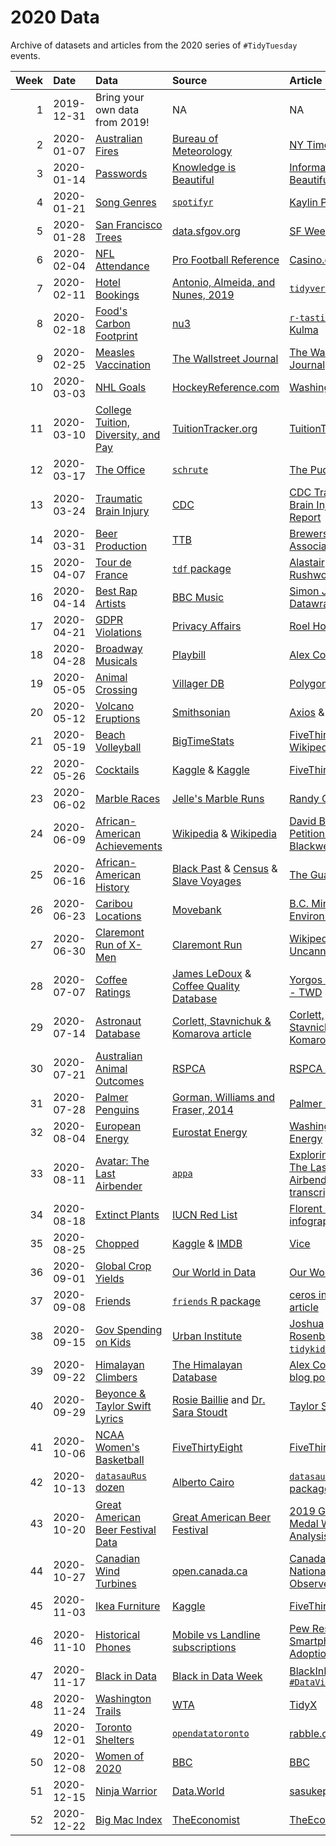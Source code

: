 # 2020 Data

Archive of datasets and articles from the 2020 series of `#TidyTuesday` events.

| Week|Date       |Data                                |Source                                 |Article                                              |
|----:|:----------|:-----------------------------------|:--------------------------------------|:----------------------------------------------------|
|    1|2019-12-31 |Bring your own data from 2019!      |NA                                     |NA                                                   |
|    2|2020-01-07 |[Australian Fires](2020-01-07/readme.md)|[Bureau of Meteorology](http://www.bom.gov.au/climate/data/stations/)|[NY Times](https://www.nytimes.com/interactive/2020/01/02/climate/australia-fires-map.html) & [BBC](https://www.bbc.com/news/world-australia-50951043)|
|    3|2020-01-14 |[Passwords](2020-01-14/readme.md)   |[Knowledge is Beautiful](https://docs.google.com/spreadsheets/d/1cz7TDhm0ebVpySqbTvrHrD3WpxeyE4hLZtifWSnoNTQ/edit#gid=21)|[Information is Beautiful](https://informationisbeautiful.net/visualizations/top-500-passwords-visualized/)|
|    4|2020-01-21 |[Song Genres](2020-01-21/readme.md) |[`spotifyr` ](https://www.rcharlie.com/spotifyr/)|[Kaylin Pavlik](https://www.kaylinpavlik.com/classifying-songs-genres/)|
|    5|2020-01-28 |[San Francisco Trees](2020-01-28/readme.md)|[data.sfgov.org](https://data.sfgov.org/City-Infrastructure/Street-Tree-List/tkzw-k3nq)|[SF Weekly](https://www.sfweekly.com/news/feature/trees-of-life/)|
|    6|2020-02-04 |[NFL Attendance](2020-02-04/readme.md)|[Pro Football Reference](https://www.pro-football-reference.com/years/2002/index.htm)|[Casino.org](https://www.casino.org/record-and-attendance/)|
|    7|2020-02-11 |[Hotel Bookings](2020-02-11/readme.md)|[Antonio, Almeida, and Nunes, 2019](https://www.sciencedirect.com/science/article/pii/S2352340918315191#bib5)|[`tidyverts`](https://tsibble.tidyverts.org/)        |
|    8|2020-02-18 |[Food's Carbon Footprint](2020-02-18/readme.md)|[nu3](https://www.nu3.de/blogs/nutrition/food-carbon-footprint-index-2018)|[`r-tastic` by Kasia Kulma](https://r-tastic.co.uk/post/from-messy-to-tidy/)|
|    9|2020-02-25 |[Measles Vaccination](2020-02-25/readme.md)|[The Wallstreet Journal](https://github.com/WSJ/measles-data)|[The Wall Street Journal](https://www.wsj.com/graphics/school-measles-rate-map/)|
|   10|2020-03-03 |[NHL Goals](2020-03-03/readme.md)   |[HockeyReference.com](https://www.hockey-reference.com/leaders/goals_career.html)|[Washington Post](https://www.washingtonpost.com/graphics/2020/sports/capitals/ovechkin-700-goals/?utm_campaign=wp_graphics&utm_medium=social&utm_source=twitter)|
|   11|2020-03-10 |[College Tuition, Diversity, and Pay](2020-03-10/readme.md)|[TuitionTracker.org](https://www.tuitiontracker.org/)|[TuitionTracker.org](https://www.tuitiontracker.org/school.html?unitid=228778)|
|   12|2020-03-17 |[The Office](2020-03-17/readme.md)  |[`schrute`](https://bradlindblad.github.io/schrute/index.html)|[The Pudding](https://pudding.cool/2017/08/the-office/)|
|   13|2020-03-24 |[Traumatic Brain Injury](2020-03-24/readme.md)|[CDC](https://www.cdc.gov/mmwr/volumes/68/wr/mm6810a1.htm)|[CDC Traumatic Brain Injury Report](https://www.cdc.gov/mmwr/volumes/68/wr/mm6810a1.htm)|
|   14|2020-03-31 |[Beer Production](2020-03-31/readme.md)|[TTB](https://www.ttb.gov/beer/statistics)|[Brewers Association](https://www.brewersassociation.org/insights/cans-bottles-craft-beer-packaging-trends/)|
|   15|2020-04-07 |[Tour de France](2020-04-07/readme.md)|[`tdf` package](https://github.com/alastairrushworth/tdf)|[Alastair Rushworth's blog](https://alastairrushworth.github.io/Visualising-Tour-de-France-data-in-R/)|
|   16|2020-04-14 |[Best Rap Artists](2020-04-14/readme.md)|[BBC Music](http://www.bbc.com/culture/story/20191007-the-greatest-hip-hop-songs-of-all-time-who-voted)|[Simon Jockers at Datawrapper](https://blog.datawrapper.de/best-hip-hop-songs-of-all-time-visualized/)|
|   17|2020-04-21 |[GDPR Violations](2020-04-21/readme.md)|[Privacy Affairs](https://www.privacyaffairs.com/gdpr-fines/)|[Roel Hogervorst](https://blog.rmhogervorst.nl/blog/2020/04/08/scraping-gdpr-fines/)|
|   18|2020-04-28 |[Broadway Musicals](2020-04-28/readme.md)|[Playbill](https://www.playbill.com/grosses)|[Alex Cookson](https://www.alexcookson.com/post/most-successful-broadway-show-of-all-time/)|
|   19|2020-05-05 |[Animal Crossing](2020-05-05/readme.md)|[Villager DB](https://github.com/jefflomacy/villagerdb)|[Polygon](https://www.polygon.com/2020/4/2/21201065/animal-crossing-new-horizons-calm-mindfulness-coronavirus-quarantine)|
|   20|2020-05-12 |[Volcano Eruptions](2020-05-12/readme.md)|[Smithsonian](https://www.himalayandatabase.com/)|[Axios](https://www.axios.com/chart-every-volcano-that-erupted-since-krakatoa-467da621-41ba-4efc-99c6-34ff3cb27709.html) & [Wikipedia](https://en.wikipedia.org/wiki/Volcano)|
|   21|2020-05-19 |[Beach Volleyball](2020-05-19/readme.md)|[BigTimeStats](https://bigtimestats.blog/data/)|[FiveThirtyEight](https://fivethirtyeight.com/features/serving-is-a-disadvantage-in-some-olympic-sports/) & [Wikipedia](https://en.wikipedia.org/wiki/Beach_volleyball#Skills)|
|   22|2020-05-26 |[Cocktails](2020-05-26/readme.md)   |[Kaggle](https://www.kaggle.com/ai-first/cocktail-ingredients) & [Kaggle](https://www.kaggle.com/jenlooper/mr-boston-cocktail-dataset)|[FiveThirtyEight](https://fivethirtyeight.com/videos/we-got-drunk-on-margaritas-for-science/)|
|   23|2020-06-02 |[Marble Races](2020-06-02/readme.md)|[Jelle's Marble Runs](https://www.youtube.com/channel/UCYJdpnjuSWVOLgGT9fIzL0g)|[Randy Olson](http://www.randalolson.com/2020/05/24/a-data-driven-look-at-marble-racing/)|
|   24|2020-06-09 |[African-American Achievements](2020-06-09/readme.md)|[Wikipedia](https://en.wikipedia.org/wiki/List_of_African-American_inventors_and_scientists) & [Wikipedia](https://en.wikipedia.org/wiki/List_of_African-American_firsts)|[David Blackwell](https://www.stltoday.com/news/local/obituaries/david-blackwell-fought-racism-became-world-famous-statistician/article_8ea41058-5f35-5afa-9c3a-007200c5c179.html) & [Petition for David Blackwell](https://www.change.org/p/american-statistical-association-rename-the-fisher-lecture-after-david-blackwell?recruiter=1107887809)|
|   25|2020-06-16 |[African-American History](2020-06-16/readme.md)|[Black Past](https://www.blackpast.org/donate/) & [Census](https://www.census.gov/content/dam/Census/library/working-papers/2002/demo/POP-twps0056.pdf) & [Slave Voyages](https://slavevoyages.org/)|[The Guardian](https://www.theguardian.com/news/2019/aug/15/400-years-since-slavery-timeline)|
|   26|2020-06-23 |[Caribou Locations](2020-06-23/readme.md)|[Movebank](https://www.movebank.org/cms/movebank-content/about-movebank)|[B.C. Ministry of Environment](https://www2.gov.bc.ca/assets/gov/environment/plants-animals-and-ecosystems/wildlife-wildlife-habitat/caribou/science_update_final_from_web_jan_2014.pdf)|
|   27|2020-06-30 |[Claremont Run of X-Men](2020-06-30/readme.md)|[Claremont Run](http://www.claremontrun.com/)|[Wikipedia - Uncanny X-Men](https://en.wikipedia.org/wiki/Uncanny_X-Men)|
|   28|2020-07-07 |[Coffee Ratings](2020-07-07/readme.md)|[James LeDoux](https://github.com/jldbc/coffee-quality-database) & [Coffee Quality Database](https://github.com/jldbc/coffee-quality-database)|[Yorgos Askalidis - TWD](https://towardsdatascience.com/the-data-speak-ethiopia-has-the-best-coffee-91f88ed37e84)|
|   29|2020-07-14 |[Astronaut Database](2020-07-14/readme.md)|[Corlett, Stavnichuk & Komarova article](https://www.sciencedirect.com/science/article/abs/pii/S2214552420300444)|[Corlett, Stavnichuk & Komarova article](https://www.sciencedirect.com/science/article/abs/pii/S2214552420300444)|
|   30|2020-07-21 |[Australian Animal Outcomes](2020-07-21/readme.md)|[RSPCA](https://www.rspca.org.au/what-we-do/our-role-caring-animals/annual-statistics)|[RSPCA Report](https://www.rspca.org.au/sites/default/files/RSPCA%20Report%20on%20animal%20outcomes%202018-2019.pdf)|
|   31|2020-07-28 |[Palmer Penguins](2020-07-28/readme.md)|[Gorman, Williams and Fraser, 2014](https://doi.org/10.1371/journal.pone.0090081)|[Palmer Penguins](https://allisonhorst.github.io/palmerpenguins/)|
|   32|2020-08-04 |[European Energy](2020-08-04/readme.md)|[Eurostat Energy](https://ec.europa.eu/eurostat/statistics-explained/index.php/Electricity_generation_statistics_%E2%80%93_first_results)|[Washington Post Energy](https://www.washingtonpost.com/climate-environment/2020/07/30/biden-calls-100-percent-clean-electricity-by-2035-heres-how-far-we-have-go/?arc404=true&utm_medium=social&utm_source=twitter&utm_campaign=wp_graphics)|
|   33|2020-08-11 |[Avatar: The Last Airbender](2020-08-11/readme.md)|[`appa`](https://github.com/averyrobbins1/appa)|[Exploring Avatar: The Last Airbender transcript data](https://www.avery-robbins.com/2020/07/11/avatar-eda/)|
|   34|2020-08-18 |[Extinct Plants](2020-08-18/readme.md)|[IUCN Red List](https://www.iucnredlist.org/)|[Florent Lavergne infographic](https://www.behance.net/gallery/98304453/Infographic-Plants-in-Danger)|
|   35|2020-08-25 |[Chopped](2020-08-25/readme.md)     |[Kaggle](https://www.kaggle.com/jeffreybraun/chopped-10-years-of-episode-data) & [IMDB](https://www.imdb.com/title/tt1353281/episodes?ref_=tt_eps_sn_mr)|[Vice](https://www.vice.com/en_us/article/wj8q39/how-chopped-became-tvs-greatest-cooking-show)|
|   36|2020-09-01 |[Global Crop Yields](2020-09-01/readme.md)|[Our World in Data](https://ourworldindata.org/crop-yields)|[Our World in Data](https://ourworldindata.org/crop-yields)|
|   37|2020-09-08 |[Friends](2020-09-08/readme.md)     |[`friends` R package](https://github.com/EmilHvitfeldt/friends)|[ceros interactive article](https://www.ceros.com/originals/friends-scripts-25th-anniversary-catchphrase-scenes-quotes/)|
|   38|2020-09-15 |[Gov Spending on Kids](2020-09-15/readme.md)|[Urban Institute](https://datacatalog.urban.org/dataset/state-state-spending-kids-dataset)|[Joshua Rosenberg](https://twitter.com/jrosenberg6432)'s [`tidykids`](https://jrosen48.github.io/tidykids/index.html) package|
|   39|2020-09-22 |[Himalayan Climbers](2020-09-22/readme.md)|[The Himalayan Database](https://www.himalayandatabase.com/)|[Alex Cookson blog post](https://www.alexcookson.com/post/analyzing-himalayan-peaks-first-ascents/)|
|   40|2020-09-29 |[Beyonce & Taylor Swift Lyrics](2020-09-29/readme.md)|[Rosie Baillie](https://twitter.com/Rosie_Baillie_) and [Dr. Sara Stoudt](https://twitter.com/sastoudt)|[Taylor Swift lyrics](https://rpubs.com/RosieB/taylorswiftlyricanalysis)|
|   41|2020-10-06 |[NCAA Women's Basketball](2020-10-06/readme.md)|[FiveThirtyEight](https://fivethirtyeight.com/features/louisiana-tech-was-the-uconn-of-the-80s/)|[FiveThirtyEight](https://fivethirtyeight.com/features/louisiana-tech-was-the-uconn-of-the-80s/)|
|   42|2020-10-13 |[`datasauRus` dozen](2020-10-13/readme.md)|[Alberto Cairo](http://www.thefunctionalart.com/2016/08/download-datasaurus-never-trust-summary.html)|[`datasauRus` R package](https://cran.r-project.org/web/packages/datasauRus/vignettes/Datasaurus.html)|
|   43|2020-10-20 |[Great American Beer Festival Data](2020-10-20/readme.md)|[Great American Beer Festival](https://www.greatamericanbeerfestival.com/the-competition/winners/)|[2019 GABF Medal Winner Analysis](https://www.brewersassociation.org/insights/gabf-medal-winners-analyzed-2019-edition/)|
|   44|2020-10-27 |[Canadian Wind Turbines](2020-10-27/readme.md)|[open.canada.ca](https://open.canada.ca/data/en/dataset/79fdad93-9025-49ad-ba16-c26d718cc070)|[Canada's National Observer](https://www.nationalobserver.com/2020/10/23/news/wind-turbine-database-canada)|
|   45|2020-11-03 |[Ikea Furniture](2020-11-03/readme.md)|[Kaggle](https://www.kaggle.com/ahmedkallam/ikea-sa-furniture-web-scraping)|[FiveThirtyEight](https://fivethirtyeight.com/features/the-weird-economics-of-ikea/)|
|   46|2020-11-10 |[Historical Phones](2020-11-10/readme.md)|[Mobile vs Landline subscriptions](https://ourworldindata.org/technology-adoption#technology-leapfrogging)|[Pew Research Smartphone Adoption](https://www.pewresearch.org/global/2019/02/05/smartphone-ownership-is-growing-rapidly-around-the-world-but-not-always-equally/)|
|   47|2020-11-17 |[Black in Data](2020-11-17/readme.md)|[Black in Data Week](https://blkindata.github.io/bidweek2020/)|[BlackInData `#DataViz`](https://blkindata.github.io/project/blackindataviz/)|
|   48|2020-11-24 |[Washington Trails](2020-11-24/readme.md)|[WTA](https://www.wta.org/go-outside/hikes?b_start:int=1)|[TidyX](https://github.com/thebioengineer/TidyX)     |
|   49|2020-12-01 |[Toronto Shelters](2020-12-01/readme.md)|[`opendatatoronto`](https://github.com/sharlagelfand/opendatatoronto)|[rabble.ca](https://rabble.ca/blogs/bloggers/cathy-crowes-blog/2019/03/twitter-truth-torontos-homeless-emergency)|
|   50|2020-12-08 |[Women of 2020](2020-12-08/readme.md)|[BBC](https://www.bbc.com/news/world-55042935)|[BBC](https://www.bbc.com/news/world-55042935)       |
|   51|2020-12-15 |[Ninja Warrior](2020-12-15/readme.md)|[Data.World](https://data.world/ninja/anw-obstacle-history)|[sasukepedia](https://sasukepedia.fandom.com/wiki/List_of_American_Ninja_Warrior_obstacles)|
|   52|2020-12-22 |[Big Mac Index](2020-12-22/readme.md)|[TheEconomist](https://github.com/TheEconomist/big-mac-data)|[TheEconomist](https://www.economist.com/news/2020/07/15/the-big-mac-index)|
